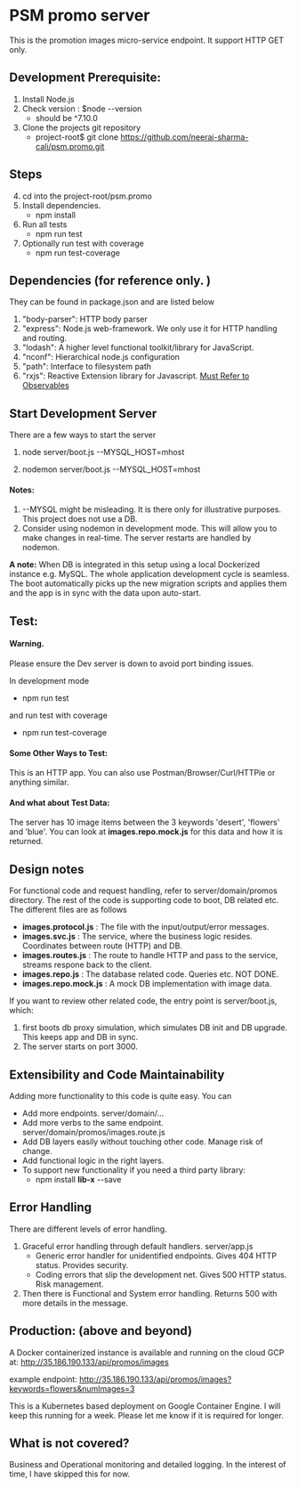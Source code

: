 # PSM promo server 
This is the promotion images micro-service endpoint. It support HTTP GET only.

## Development Prerequisite:
1. Install Node.js 
2. Check version : $node --version 
    * should be ^7.10.0
3. Clone the projects git repository
    * project-root$ git clone https://github.com/neeraj-sharma-cali/psm.promo.git

## Steps
4. cd into the project-root/psm.promo
5. Install dependencies.
    * npm install
6. Run all tests
    * npm run test
7. Optionally run test with coverage
    * npm run test-coverage 

## Dependencies (for reference only. )
They can be found in package.json and are listed below
1. "body-parser": HTTP body parser
2. "express": Node.js web-framework. We only use it for HTTP handling and routing.
3. "lodash": A higher level functional toolkit/library for JavaScript.
4. "nconf": Hierarchical node.js configuration
5. "path": Interface to filesystem path
6. "rxjs": Reactive Extension library for Javascript. [Must Refer to Observables](http://reactivex.io/documentation/observable.html)
 
## Start Development Server
There are a few ways to start the server
1. node server/boot.js --MYSQL_HOST=mhost

2. nodemon server/boot.js --MYSQL_HOST=mhost

#### Notes:
1. --MYSQL might be misleading. It is there only for illustrative purposes. This project does not use a DB. 
2. Consider using nodemon in development mode. 
This will allow you to make changes in real-time. The server restarts are handled by nodemon.

**A note:** 
When DB is integrated in this setup using a local Dockerized instance e.g. MySQL. The whole application development cycle is seamless.
The boot automatically picks up the new migration scripts and applies them and the app is in sync with the data upon auto-start. 
 
## Test:
#### Warning.
Please ensure the Dev server is down to avoid port binding issues.

In development mode
* npm run test

and run test with coverage
* npm run test-coverage 

#### Some Other Ways to Test:
This is an HTTP app. You can also use Postman/Browser/Curl/HTTPie or anything similar.

#### And what about Test Data:
The server has 10 image items between the 3 keywords 'desert', 'flowers' and 'blue'. You can look at **images.repo.mock.js** for this data and how it is returned.
 
 
## Design notes

For functional code and request handling, refer to server/domain/promos directory. The rest of the code is supporting code to boot, DB related etc. 
The different files are as follows
* **images.protocol.js** : The file with the input/output/error messages.
* **images.svc.js** : The service, where the business logic resides. Coordinates between route (HTTP) and DB.
* **images.routes.js** : The route to handle HTTP and pass to the service, streams respone back to the client.
* **images.repo.js** : The database related code. Queries etc. NOT DONE.
* **images.repo.mock.js** : A mock DB implementation with image data.

If you want to review other related code, the entry point is server/boot.js, which: 
1. first boots db proxy simulation, which simulates DB init and DB upgrade. This keeps app and DB in sync.
3. The server starts on port 3000.
 
## Extensibility and Code Maintainability
Adding more functionality to this code is quite easy. You can 
* Add more endpoints. server/domain/... 
* Add more verbs to the same endpoint. server/domain/promos/images.route.js
* Add DB layers easily without touching other code. Manage risk of change.
* Add functional logic in the right layers.
* To support new functionality if you need a third party library:
    * npm install **lib-x** --save

## Error Handling
There are different levels of error handling.
1. Graceful error handling through default handlers. server/app.js
    * Generic error handler for unidentified endpoints. Gives 404 HTTP status. Provides security.
    * Coding errors that slip the development net. Gives 500 HTTP status. Risk management. 
2. Then there is Functional and System error handling. Returns 500 with more details in the message.

## Production: (above and beyond)
A Docker containerized instance is available and running on the cloud GCP at:
 http://35.186.190.133/api/promos/images
 
 example endpoint:
 http://35.186.190.133/api/promos/images?keywords=flowers&numImages=3

This is a Kubernetes based deployment on Google Container Engine. I will keep this running for a week. Please let me know if it is required for longer.
 
## What is not covered?
Business and Operational monitoring and detailed logging. In the interest of time, I have skipped this for now. 